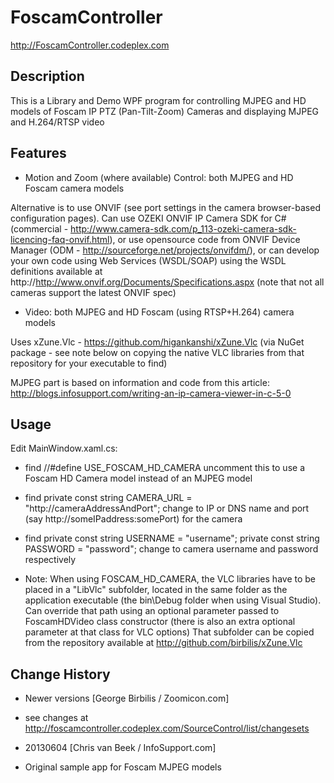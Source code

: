 FoscamController
=======================================
http://FoscamController.codeplex.com


Description
-----------

This is a Library and Demo WPF program for controlling MJPEG and HD models of Foscam IP PTZ (Pan-Tilt-Zoom) Cameras and displaying MJPEG and H.264/RTSP video


Features
--------

* Motion and Zoom (where available) Control: both MJPEG and HD Foscam camera models

Alternative is to use ONVIF (see port settings in the camera browser-based configuration pages).
Can use OZEKI ONVIF IP Camera SDK for C# (commercial - http://www.camera-sdk.com/p_113-ozeki-camera-sdk-licencing-faq-onvif.html),
or use opensource code from ONVIF Device Manager (ODM - http://sourceforge.net/projects/onvifdm/),
or can develop your own code using Web Services (WSDL/SOAP) using the WSDL definitions available
at  http://http://www.onvif.org/Documents/Specifications.aspx (note that not all cameras support the latest ONVIF spec)


* Video: both MJPEG and HD Foscam (using RTSP+H.264) camera models

Uses xZune.Vlc - https://github.com/higankanshi/xZune.Vlc (via NuGet package - see note below on copying the native VLC libraries from that repository for your executable to find)

MJPEG part is based on information and code from this article:
http://blogs.infosupport.com/writing-an-ip-camera-viewer-in-c-5-0


Usage
-----

Edit MainWindow.xaml.cs:

* find
    //#define USE_FOSCAM_HD_CAMERA
uncomment this to use a Foscam HD Camera model instead of an MJPEG model

* find
    private const string CAMERA_URL = "http://cameraAddressAndPort";
change to IP or DNS name and port (say http://someIPaddress:somePort) for the camera

* find
    private const string USERNAME = "username";
    private const string PASSWORD = "password";
change to camera username and password respectively

* Note:
When using FOSCAM_HD_CAMERA, the VLC libraries have to be placed in a "LibVlc" subfolder, located in the
same folder as the application executable (the bin\Debug folder when using Visual Studio).
Can override that path using an optional parameter passed to FoscamHDVideo class constructor (there is also an
extra optional parameter at that class for VLC options)
That subfolder can be copied from the repository available at http://github.com/birbilis/xZune.Vlc


Change History
--------------

* Newer versions
[George Birbilis / Zoomicon.com]
- see changes at http://foscamcontroller.codeplex.com/SourceControl/list/changesets

* 20130604
[Chris van Beek / InfoSupport.com]
- Original sample app for Foscam MJPEG models